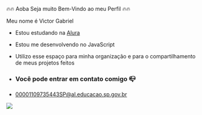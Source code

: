 🔥🔥 Aoba Seja muito Bem-Vindo ao meu Perfil 🔥🔥

Meu nome é Victor Gabriel

- Estou estudando na [Alura](https://www.alura.com.br)
- Estou me desenvolvendo no JavaScript
- Utilizo esse espaço para minha organização e para o compartilhamento de meus projetos feitos

- ### Você pode entrar em contato comigo 📪

- 00001109735443SP@al.educacao.sp.gov.br

![](https://media1.tenor.com/m/TJgMlZW8qN8AAAAC/jujutsu-kaisen-kaisen-jujutsu.gif)
